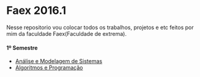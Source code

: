 # Faex 2016.1

Nesse repositorio vou colocar todos os trabalhos, projetos e etc feitos por mim da faculdade Faex(Faculdade de extrema).

#### 1º Semestre
* [Análise e Modelagem de Sistemas](Análise%20e%20Modelagem%20de%20Sistemas)
* [Algoritmos e Programação](Algoritmos%20e%20Programação)
